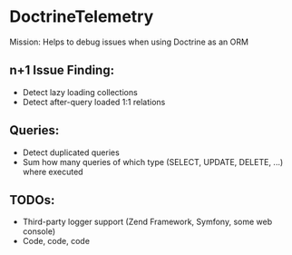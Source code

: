 DoctrineTelemetry
=================

Mission: Helps to debug issues when using Doctrine as an ORM


n+1 Issue Finding:
------------------

 - Detect lazy loading collections
 - Detect after-query loaded 1:1 relations


Queries:
--------
 - Detect duplicated queries
 - Sum how many queries of which type (SELECT, UPDATE, DELETE, ...) where executed


TODOs:
------
 - Third-party logger support (Zend Framework, Symfony, some web console)
 - Code, code, code